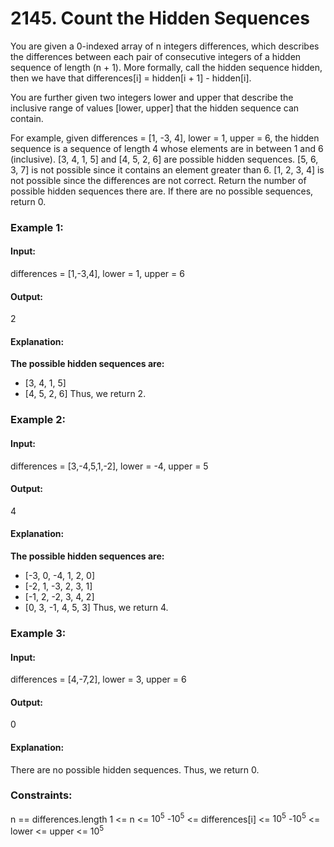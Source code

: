 # 2145. Count the Hidden Sequences
You are given a 0-indexed array of n integers differences, which describes the differences between each pair of consecutive integers of a hidden sequence of length (n + 1). More formally, call the hidden sequence hidden, then we have that differences[i] = hidden[i + 1] - hidden[i].

You are further given two integers lower and upper that describe the inclusive range of values [lower, upper] that the hidden sequence can contain.

For example, given differences = [1, -3, 4], lower = 1, upper = 6, the hidden sequence is a sequence of length 4 whose elements are in between 1 and 6 (inclusive).
[3, 4, 1, 5] and [4, 5, 2, 6] are possible hidden sequences.
[5, 6, 3, 7] is not possible since it contains an element greater than 6.
[1, 2, 3, 4] is not possible since the differences are not correct.
Return the number of possible hidden sequences there are. If there are no possible sequences, return 0.

### Example 1:
#### Input:
differences = [1,-3,4], lower = 1, upper = 6
#### Output:
2
#### Explanation: 
**The possible hidden sequences are:**
- [3, 4, 1, 5]
- [4, 5, 2, 6]
Thus, we return 2.

### Example 2:
#### Input:
differences = [3,-4,5,1,-2], lower = -4, upper = 5
#### Output: 
4
#### Explanation: 
**The possible hidden sequences are:**
- [-3, 0, -4, 1, 2, 0]
- [-2, 1, -3, 2, 3, 1]
- [-1, 2, -2, 3, 4, 2]
- [0, 3, -1, 4, 5, 3]
Thus, we return 4.

### Example 3:
#### Input:
differences = [4,-7,2], lower = 3, upper = 6
#### Output: 
0
#### Explanation: 
There are no possible hidden sequences. Thus, we return 0.
 
### Constraints:
n == differences.length
1 <= n <= $`10^5`$
-$`10^5`$ <= differences[i] <= $`10^5`$
-$`10^5`$ <= lower <= upper <= $`10^5`$

